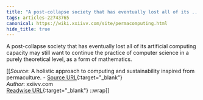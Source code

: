 ```yaml
---
title: "A post-collapse society that has eventually lost all of its ..."
tags: articles-22743765
canonical: https://wiki.xxiivv.com/site/permacomputing.html
hide_title: true
---
```


A post-collapse society that has eventually lost all of its artificial computing capacity may still want to continue the practice of computer science in a purely theoretical level, as a form of mathematics.


[[_Source_: A holistic approach to computing and sustainability inspired from permaculture. - [Source URL](https://wiki.xxiivv.com/site/permacomputing.html){:target="_blank"}<br>
_Author_: xxiivv.com<br>
[Readwise URL](https://readwise.io/open/447038381){:target="_blank"}
::wrap]]